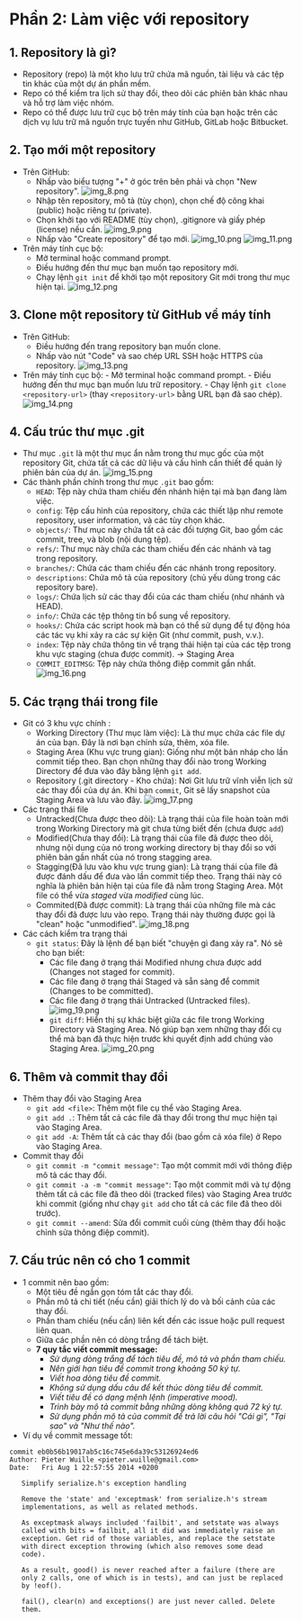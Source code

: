 # Phần 2: Làm việc với repository
## 1. **Repository là gì?**
 * Repository (repo) là một kho lưu trữ chứa mã nguồn, tài liệu và các tệp tin khác của một dự án phần mềm.
 * Repo có thể kiểm tra lịch sử thay đổi, theo dõi các phiên bản khác nhau và hỗ trợ làm việc nhóm.
 * Repo có thể được lưu trữ cục bộ trên máy tính của bạn hoặc trên các dịch vụ lưu trữ mã nguồn trực tuyến như GitHub, GitLab hoặc Bitbucket.
 ## 2. **Tạo mới một repository**
 * Trên GitHub:
     - Nhấp vào biểu tượng "+" ở góc trên bên phải và chọn "New repository".
   ![img_8.png](Image/img_8.png)
     - Nhập tên repository, mô tả (tùy chọn), chọn chế độ công khai (public) hoặc riêng tư (private).
     - Chọn khởi tạo với README (tùy chọn), .gitignore và giấy phép (license) nếu cần.
   ![img_9.png](Image/img_9.png)
     - Nhấp vào "Create repository" để tạo mới.
   ![img_10.png](Image/img_10.png)
   ![img_11.png](Image/img_11.png)
 * Trên máy tính cục bộ:
     - Mở terminal hoặc command prompt.
     - Điều hướng đến thư mục bạn muốn tạo repository mới.
     - Chạy lệnh `git init` để khởi tạo một repository Git mới trong thư mục hiện tại.
   ![img_12.png](Image/img_12.png)
 ## 3. **Clone một repository từ GitHub về máy tính**
 * Trên GitHub:
     - Điều hướng đến trang repository bạn muốn clone.
     - Nhấp vào nút "Code" và sao chép URL SSH hoặc HTTPS của repository.
   ![img_13.png](Image/img_13.png)
 * Trên máy tính cục bộ:
        - Mở terminal hoặc command prompt.
        - Điều hướng đến thư mục bạn muốn lưu trữ repository.
        - Chạy lệnh `git clone <repository-url>` (thay `<repository-url>` bằng URL bạn đã sao chép).
    ![img_14.png](Image/img_14.png)
## 4. **Cấu trúc thư mục .git**
- Thư mục `.git` là một thư mục ẩn nằm trong thư mục gốc của một repository Git, chứa tất cả các dữ liệu và cấu hình cần thiết để quản lý phiên bản của dự án.
![img_15.png](Image/img_15.png)
- Các thành phần chính trong thư mục `.git` bao gồm:
  - `HEAD`: Tệp này chứa tham chiếu đến nhánh hiện tại mà bạn đang làm việc.
  - `config`: Tệp cấu hình của repository, chứa các thiết lập như remote repository, user information, và các tùy chọn khác.
  - `objects/`: Thư mục này chứa tất cả các đối tượng Git, bao gồm các commit, tree, và blob (nội dung tệp).
  - `refs/`: Thư mục này chứa các tham chiếu đến các nhánh và tag trong repository.
  - `branches/`: Chứa các tham chiếu đến các nhánh trong repository.
  - `descriptions`: Chứa mô tả của repository (chủ yếu dùng trong các repository bare).
  - `logs/`: Chứa lịch sử các thay đổi của các tham chiếu (như nhánh và HEAD).
  - `info/`: Chứa các tệp thông tin bổ sung về repository.
  - `hooks/`: Chứa các script hook mà bạn có thể sử dụng để tự động hóa các tác vụ khi xảy ra các sự kiện Git (như commit, push, v.v.).
  - `index`: Tệp này chứa thông tin về trạng thái hiện tại của các tệp trong khu vực staging (chưa được commit). -> Staging Area
  - `COMMIT_EDITMSG`: Tệp này chứa thông điệp commit gần nhất.
![img_16.png](Image/img_16.png)
## 5. **Các trạng thái trong file**
* Git có 3 khu vực chính :
  - Working Directory (Thư mục làm việc): Là thư mục chứa các file dự án của bạn. Đây là nơi bạn chỉnh sửa, thêm, xóa file.
  - Staging Area (Khu vực trung gian): Giống như một bản nháp cho lần commit tiếp theo. Bạn chọn những thay đổi nào trong Working Directory để đưa vào đây bằng lệnh `git add`.
  - Repository (.git directory - Kho chứa): Nơi Git lưu trữ vĩnh viễn lịch sử các thay đổi của dự án. Khi bạn `commit`, Git sẽ lấy snapshot của Staging Area và lưu vào đây.
![img_17.png](Image/img_17.png)
* Các trạng thái file
  - Untracked(Chưa được theo dõi): Là trạng thái của file hoàn toàn mới trong Working Directory mà git chưa từng biết đến (chưa được `add`)
  - Modified(Chưa thay đổi): Là trạng thái của file đã được theo dõi, nhưng nội dung của nó trong working directory bị thay đổi so với phiên bản gần nhất của nó trong stagging area.
  - Stagging(Đã lưu vào khu vực trung gian): Là trạng thái của file đã được đánh dấu để đưa vào lần commit tiếp theo. Trạng thái này có nghĩa là phiên bản hiện tại của file đã nằm trong Staging Area. Một file có thể vừa _staged_ vừa _modified_ cùng lúc.
  - Commited(Đã được commit): Là trạng thái của những file mà các thay đổi đã được lưu vào repo. Trạng thái này thường được gọi là "clean" hoặc "unmodified".
![img_18.png](Image/img_18.png)
* Các cách kiểm tra trạng thái
  - `git status`: Đây là lệnh để bạn biết "chuyện gì đang xảy ra". Nó sẽ cho bạn biết:
    + Các file đang ở trạng thái Modified nhưng chưa được add (Changes not staged for commit). 
    + Các file đang ở trạng thái Staged và sẵn sàng để commit (Changes to be committed). 
    + Các file đang ở trạng thái Untracked (Untracked files).
    ![img_19.png](Image/img_19.png)
    + `git diff`: Hiển thị sự khác biệt giữa các file trong Working Directory và Staging Area. Nó giúp bạn xem những thay đổi cụ thể mà bạn đã thực hiện trước khi quyết định add chúng vào Staging Area.
    ![img_20.png](Image/img_20.png)
## 6. **Thêm và commit thay đổi**
* Thêm thay đổi vào Staging Area
  - `git add <file>`: Thêm một file cụ thể vào Staging Area.
  - `git add .`: Thêm tất cả các file đã thay đổi trong thư mục hiện tại vào Staging Area.
  - `git add -A`: Thêm tất cả các thay đổi (bao gồm cả xóa file) ở Repo vào Staging Area.
* Commit thay đổi
  - `git commit -m "commit message"`: Tạo một commit mới với thông điệp mô tả các thay đổi.
  - `git commit -a -m "commit message"`: Tạo một commit mới và tự động thêm tất cả các file đã theo dõi (tracked files) vào Staging Area trước khi commit (giống như chạy `git add` cho tất cả các file đã theo dõi trước).
  - `git commit --amend`: Sửa đổi commit cuối cùng (thêm thay đổi hoặc chỉnh sửa thông điệp commit).
## 7. **Cấu trúc nên có cho 1 commit**
- 1 commit nên bao gồm:
  - Một tiêu đề ngắn gọn tóm tắt các thay đổi.
  - Phần mô tả chi tiết (nếu cần) giải thích lý do và bối cảnh của các thay đổi.
  - Phần tham chiếu (nếu cần) liên kết đến các issue hoặc pull request liên quan.
  - Giữa các phần nên có dòng trắng để tách biệt.
  - **7 quy tắc viết commit message:**
    + _Sử dụng dòng trắng để tách tiêu đề, mô tả và phần tham chiếu._
    + _Nên giới hạn tiêu đề commit trong khoảng 50 ký tự._
    +  _Viết hoa dòng tiêu đề commit._
    +  _Không sử dụng dấu câu để kết thúc dòng tiêu đề commit._
    +  _Viết tiêu đề có dạng mệnh lệnh (imperative mood)._
    +  _Trình bày mô tả commit bằng những dòng không quá 72 ký tự._
    +  _Sử dụng phần mô tả của commit để trả lời câu hỏi "Cái gì", "Tại sao" và "Như thế nào"._
- Ví dụ về commit message tốt:
```
commit eb0b56b19017ab5c16c745e6da39c53126924ed6
Author: Pieter Wuille <pieter.wuille@gmail.com>
Date:   Fri Aug 1 22:57:55 2014 +0200

   Simplify serialize.h's exception handling

   Remove the 'state' and 'exceptmask' from serialize.h's stream
   implementations, as well as related methods.

   As exceptmask always included 'failbit', and setstate was always
   called with bits = failbit, all it did was immediately raise an
   exception. Get rid of those variables, and replace the setstate
   with direct exception throwing (which also removes some dead
   code).

   As a result, good() is never reached after a failure (there are
   only 2 calls, one of which is in tests), and can just be replaced
   by !eof().

   fail(), clear(n) and exceptions() are just never called. Delete
   them.
```

  
 
